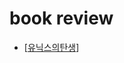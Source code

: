 # book review

- [[유닉스의탄생]]

[//begin]: # "Autogenerated link references for markdown compatibility"
[유닉스의탄생]: ../book_reviews/유닉스의탄생.md "유닉스의 탄생"
[//end]: # "Autogenerated link references"
